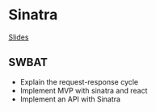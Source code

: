 # Sinatra
[Slides](https://docs.google.com/presentation/d/1l7P-dhrVVfr3mlf2-T0h3BQWIBFOpoQ0lqyNjvKQ7Fo/edit?usp=sharing)

## SWBAT
- Explain the request-response cycle
- Implement MVP with sinatra and react
- Implement an API with Sinatra 
